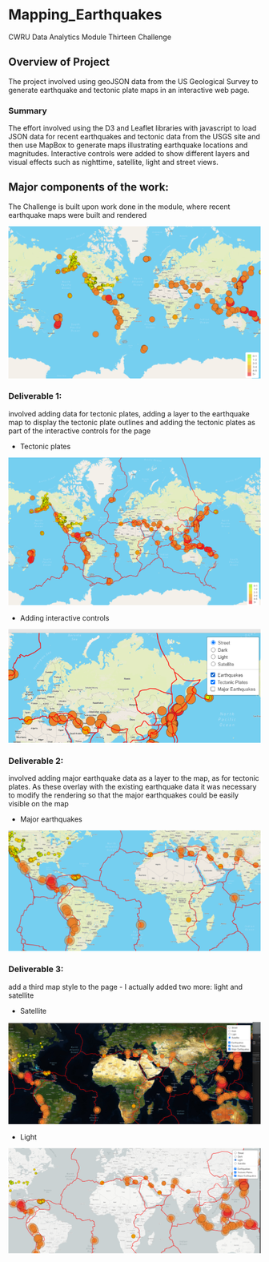 # Mapping_Earthquakes

CWRU Data Analytics Module Thirteen Challenge


## Overview of Project

The project involved using geoJSON data from the US Geological Survey to generate earthquake and tectonic plate maps in an interactive web page.  

### Summary

The effort involved using the D3 and Leaflet libraries with javascript to load JSON data for recent earthquakes and tectonic data from the USGS site and then use MapBox to generate maps illustrating earthquake locations and magnitudes.  Interactive controls were added to show different layers and visual effects such as nighttime, satellite, light and street views.  

## Major components of the work:

The Challenge is built upon work done in the module, where recent earthquake maps were built and rendered  

![img](https://github.com/fhsal/Mapping_Earthquakes/blob/main/Earthquake_Challenge/images/quake1_module.png)


### Deliverable 1: 
involved adding data for tectonic plates, adding a layer to the earthquake map to display the tectonic plate outlines and adding the tectonic plates as part of the interactive controls for the page 

* Tectonic plates

![img](https://github.com/fhsal/Mapping_Earthquakes/blob/main/Earthquake_Challenge/images/quake2_plates.png)

* Adding interactive controls 

![img](https://github.com/fhsal/Mapping_Earthquakes/blob/main/Earthquake_Challenge/images/quake2_plates_controls.png)


### Deliverable 2: 
involved adding major earthquake data as a layer to the map, as for tectonic plates.  As these overlay with the existing earthquake data it was necessary to modify the rendering so that the major earthquakes could be easily visible on the map

* Major earthquakes 

![img](https://github.com/fhsal/Mapping_Earthquakes/blob/main/Earthquake_Challenge/images/quake2_major_quakes.png)


### Deliverable 3: 
add a third map style to the page - I actually added two more:  light and satellite 


* Satellite

![img](https://github.com/fhsal/Mapping_Earthquakes/blob/main/Earthquake_Challenge/images/quake2_satellite.png)

* Light 

![img](https://github.com/fhsal/Mapping_Earthquakes/blob/main/Earthquake_Challenge/images/quake2_light.png)


